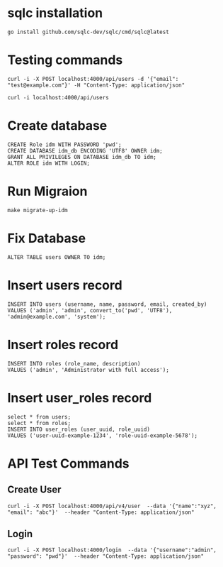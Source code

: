 # sqlc installation

    go install github.com/sqlc-dev/sqlc/cmd/sqlc@latest

# Testing commands

    curl -i -X POST localhost:4000/api/users -d '{"email": "test@example.com"}' -H "Content-Type: application/json" 
    
    curl -i localhost:4000/api/users

# Create database

    CREATE Role idm WITH PASSWORD 'pwd';
    CREATE DATABASE idm_db ENCODING 'UTF8' OWNER idm;
    GRANT ALL PRIVILEGES ON DATABASE idm_db TO idm;
    ALTER ROLE idm WITH LOGIN;
    
# Run Migraion

    make migrate-up-idm
     
# Fix Database

    ALTER TABLE users OWNER TO idm;
   
   
# Insert users record

    INSERT INTO users (username, name, password, email, created_by)
    VALUES ('admin', 'admin', convert_to('pwd', 'UTF8'), 'admin@example.com', 'system');

# Insert roles record

    INSERT INTO roles (role_name, description)
    VALUES ('admin', 'Administrator with full access');
     
# Insert user_roles record

    select * from users;
    select * from roles;
    INSERT INTO user_roles (user_uuid, role_uuid)
    VALUES ('user-uuid-example-1234', 'role-uuid-example-5678');
    
    
# API Test Commands

## Create User

    curl -i -X POST localhost:4000/api/v4/user  --data '{"name":"xyz", "email": "abc"}'  --header "Content-Type: application/json"


## Login

    curl -i -X POST localhost:4000/login  --data '{"username":"admin", "password": "pwd"}'  --header "Content-Type: application/json"

    